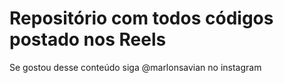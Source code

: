 # Repositório com todos códigos postado nos Reels 

Se gostou desse conteúdo siga @marlonsavian no instagram
